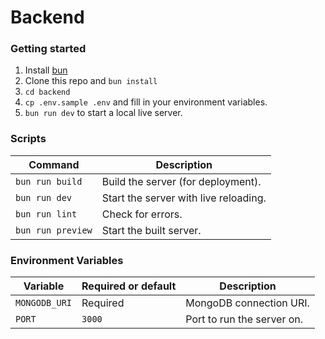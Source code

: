 # Backend

<!-- TODO: add sections and organize as in root README.md -->

### Getting started
1. Install [bun](https://bun.sh/)
2. Clone this repo and `bun install`
3. `cd backend`
4. `cp .env.sample .env` and fill in your environment variables.
5. `bun run dev` to start a local live server.

### Scripts
| Command           | Description                           |
| ----------------- | ------------------------------------- |
| `bun run build`   | Build the server (for deployment).    |
| `bun run dev`     | Start the server with live reloading. |
| `bun run lint`    | Check for errors.                     |
| `bun run preview` | Start the built server.               |

### Environment Variables
| Variable      | Required or default | Description                |
| ------------- | ------------------- | -------------------------- |
| `MONGODB_URI` | Required            | MongoDB connection URI.    |
| `PORT`        | `3000`              | Port to run the server on. |

